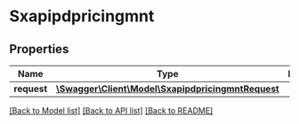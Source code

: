 # Sxapipdpricingmnt

## Properties
Name | Type | Description | Notes
------------ | ------------- | ------------- | -------------
**request** | [**\Swagger\Client\Model\SxapipdpricingmntRequest**](SxapipdpricingmntRequest.md) |  | [optional] 

[[Back to Model list]](../README.md#documentation-for-models) [[Back to API list]](../README.md#documentation-for-api-endpoints) [[Back to README]](../README.md)


